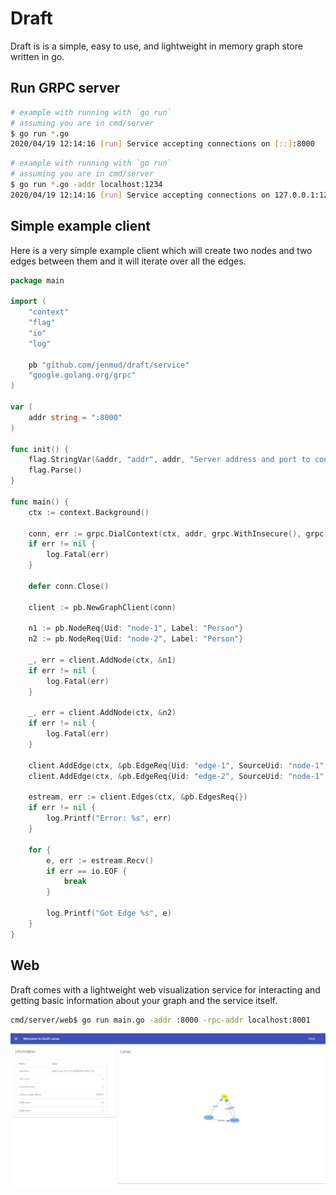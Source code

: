 # Draft

Draft is is a simple, easy to use, and lightweight in memory graph store written in go.

## Run GRPC server

```bash
# example with running with `go run`
# assuming you are in cmd/server
$ go run *.go
2020/04/19 12:14:16 [run] Service accepting connections on [::]:8000
```


```bash
# example with running with `go run`
# assuming you are in cmd/server
$ go run *.go -addr localhost:1234
2020/04/19 12:14:16 [run] Service accepting connections on 127.0.0.1:1234
```

## Simple example client

Here is a very simple example client which will create two nodes and two edges between them
and it will iterate over all the edges.

```go
package main

import (
	"context"
	"flag"
	"io"
	"log"

	pb "github.com/jenmud/draft/service"
	"google.golang.org/grpc"
)

var (
	addr string = ":8000"
)

func init() {
	flag.StringVar(&addr, "addr", addr, "Server address and port to connect to.")
	flag.Parse()
}

func main() {
	ctx := context.Background()

	conn, err := grpc.DialContext(ctx, addr, grpc.WithInsecure(), grpc.WithBlock())
	if err != nil {
		log.Fatal(err)
	}

	defer conn.Close()

	client := pb.NewGraphClient(conn)

	n1 := pb.NodeReq{Uid: "node-1", Label: "Person"}
	n2 := pb.NodeReq{Uid: "node-2", Label: "Person"}

	_, err = client.AddNode(ctx, &n1)
	if err != nil {
		log.Fatal(err)
	}

	_, err = client.AddNode(ctx, &n2)
	if err != nil {
		log.Fatal(err)
	}

	client.AddEdge(ctx, &pb.EdgeReq{Uid: "edge-1", SourceUid: "node-1", Label: "knows", TargetUid: "node-1"})
	client.AddEdge(ctx, &pb.EdgeReq{Uid: "edge-2", SourceUid: "node-1", Label: "likes", TargetUid: "node-2"})

	estream, err := client.Edges(ctx, &pb.EdgesReq{})
	if err != nil {
		log.Printf("Error: %s", err)
	}

	for {
		e, err := estream.Recv()
		if err == io.EOF {
			break
		}

		log.Printf("Got Edge %s", e)
	}
}
```

## Web

Draft comes with a lightweight web visualization service for interacting and getting basic information about your graph and the service itself.

```bash
cmd/server/web$ go run main.go -addr :8000 -rpc-addr localhost:8001
```

![Screenshot](DraftLense.JPG)
